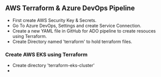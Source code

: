 ## AWS Terraform & Azure DevOps Pipeline

- First create AWS Security Key & Secrets.
- Go To Azure DevOps, Settings and create Service Connection.
- Create a new YAML file in GitHub for ADO pipeline to create resouces using Terraform.
- Create Directory named 'terraform' to hold terraform files.

### Create AWS EKS using Terraform

- Create directory 'terraform-eks-cluster'
-
